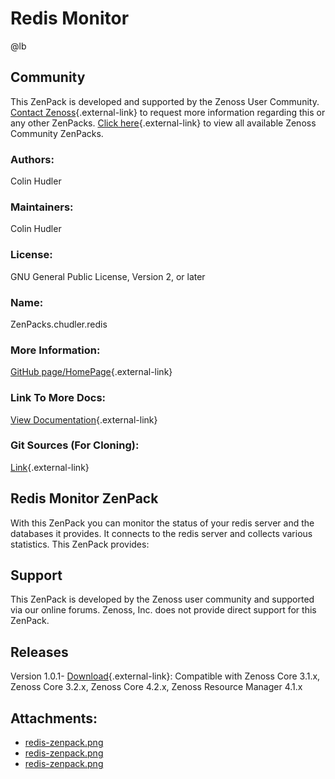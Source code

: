 # Redis Monitor

@lb[](img/zenpack-redis-zenpack.png)

## Community

This ZenPack is developed and supported by the Zenoss User Community.
[Contact Zenoss](https://tryit.zenoss.com/zenpack-contact/){.external-link} to
request more information regarding this or any other ZenPacks. [Click here](https://zenoss.com/product/zenpacks?f%5B0%5D=im_field_zenpack_category:1021){.external-link} to
view all available Zenoss Community ZenPacks.

### Authors:

Colin Hudler

### Maintainers:

Colin Hudler

### License:

GNU General Public License, Version 2, or later

### Name:

ZenPacks.chudler.redis

### More Information:

[GitHub page/HomePage](https://github.com/zenoss/ZenPacks.chudler.redis){.external-link}

### Link To More Docs:

[View Documentation](http://community.zenoss.org/docs/DOC-5333){.external-link}

### Git Sources (For Cloning):

[Link](https://github.com/zenoss/ZenPacks.chudler.redis.git){.external-link}

## Redis Monitor ZenPack

With this ZenPack you can monitor the status of your redis server and
the databases it provides. It connects to the redis server and collects
various statistics. This ZenPack provides:

## Support

This ZenPack is developed by the Zenoss user community and supported via
our online forums. Zenoss, Inc. does not provide direct support for this
ZenPack.

## Releases

Version 1.0.1- [Download](https://storage.googleapis.com/zenpacks/ZenPacks.chudler.redis/1.0.1/ZenPacks.chudler.redis-1.0.1.egg){.external-link}:   Compatible with Zenoss Core 3.1.x, Zenoss Core 3.2.x, Zenoss Core
    4.2.x, Zenoss Resource Manager 4.1.x

## Attachments:

-   [redis-zenpack.png](img/zenpack-redis-zenpack.png)
-   [redis-zenpack.png](img/zenpack-redis-zenpack.png)
-   [redis-zenpack.png](img/zenpack-redis-zenpack.png)

